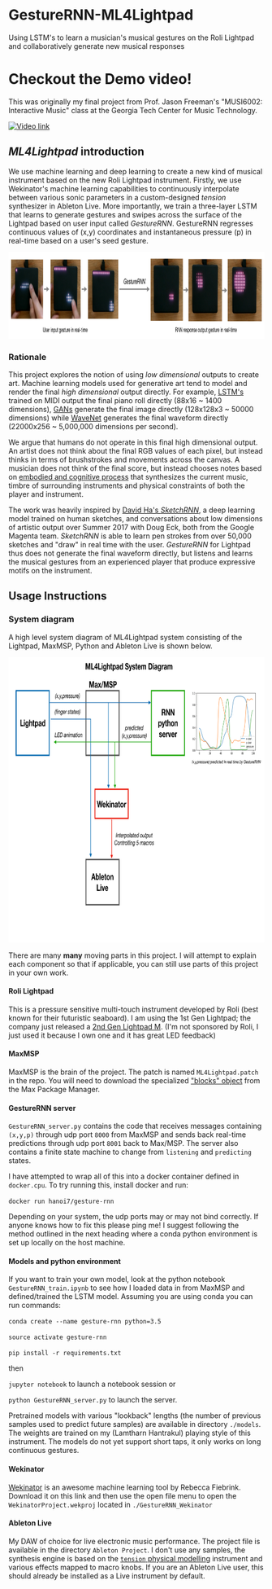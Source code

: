 # GestureRNN-ML4Lightpad
Using LSTM's to learn a musician's musical gestures on the Roli Lightpad and collaboratively generate new musical responses

# Checkout the Demo video!
This was originally my final project from Prof. Jason Freeman's "MUSI6002: Interactive Music" class at the Georgia Tech Center for Music Technology.

[![Video link](https://github.com/lamtharnhantrakul/GestureRNN-ML4Lightpad/blob/master/assets/Youtube.png)](https://www.youtube.com/watch?v=VgoVGpllaSY)

## *ML4Lightpad* introduction
We use machine learning and deep learning to create a new kind of musical instrument based on the new Roli Lightpad instrument. Firstly, we use Wekinator's machine learning capabilities to continuously interpolate between various sonic parameters in a custom-designed *tension* synthesizer in Ableton Live. More importantly, we train a three-layer LSTM that learns to generate gestures and swipes across the surface of the Lightpad based on user input called *GestureRNN*. GestureRNN regresses continuous values of (x,y) coordinates and instantaneous pressure (p) in real-time based on a user's seed gesture.

<img src="assets/flow_diagram.png" width="900" height="170">

### Rationale

This project explores the notion of using *low dimensional* outputs to create art. Machine learning models used for generative art tend to model and render the final *high dimensional* output directly. For example, [LSTM's](http://www.hexahedria.com/2015/08/03/composing-music-with-recurrent-neural-networks/) trained on MIDI output the final piano roll directly (88x16 ~ 1400 dimensions), [GANs](https://arxiv.org/abs/1708.05509) generate the final image directly (128x128x3 ~ 50000 dimensions) while [WaveNet](https://deepmind.com/blog/wavenet-generative-model-raw-audio/) generates the final waveform directly (22000x256 ~ 5,000,000 dimensions per second).

We argue that humans do not operate in this final high dimensional output. An artist does not think about the final RGB values of each pixel, but instead thinks in terms of brushstrokes and movements across the canvas. A musician does not think of the final score, but instead chooses notes based on [embodied and cognitive process](https://smartech.gatech.edu/handle/1853/58630) that synthesizes the current music, timbre of surrounding instruments and physical constraints of both the player and instrument.

The work was heavily inspired by [David Ha's *SketchRNN*](https://magenta.tensorflow.org/sketch-rnn-demo), a deep learning model trained on human sketches, and conversations about low dimensions of artistic output over Summer 2017 with Doug Eck, both from the Google Magenta team. *SketchRNN* is able to learn pen strokes from over 50,000 sketches and "draw" in real time with the user. *GestureRNN* for Lightpad thus does not generate the final waveform directly, but listens and learns the musical gestures from an experienced player that produce expressive motifs on the instrument.

## Usage Instructions

### System diagram

A high level system diagram of ML4Lightpad system consisting of the Lightpad, MaxMSP, Python and Ableton Live is shown below.

<img src="assets/system_diagram.png" width="800" height="560">

There are many **many** moving parts in this project. I will attempt to explain each component so that if applicable, you can still use parts of this project in your own work.

#### Roli Lightpad
This is a pressure sensitive multi-touch instrument developed by Roli (best known for their futuristic seaboard). I am using the 1st Gen Lightpad; the company just released a [2nd Gen Lightpad M](https://roli.com/products/blocks/lightpad-m?gclid=CjwKCAiAjuPRBRBxEiwAeQ2QPtFx73V8Ysh_XLQu4Td8TKmtWLzx4FsVgizNmRDqLplEiERRFvFOixoCp_0QAvD_BwE). (I'm not sponsored by Roli, I just used it because I own one and it has great LED feedback)

#### MaxMSP
MaxMSP is the brain of the project. The patch is named `ML4Lightpad.patch` in the repo. You will need to download the specialized ["blocks" object](https://cycling74.com/feature/roliblocks) from the Max Package Manager.

#### GestureRNN server
`GestureRNN_server.py` contains the code that receives messages containing ``(x,y,p)`` through udp port `8000` from MaxMSP and sends back real-time predictions through udp port `8001` back to Max/MSP. The server also contains a finite state machine to change from `listening` and `predicting` states.

I have attempted to wrap all of this into a docker container defined in `docker.cpu`. To try running this, install docker and run:

`docker run hanoi7/gesture-rnn`

Depending on your system, the udp ports may or may not bind correctly. If anyone knows how to fix this please ping me! I suggest following the method outlined in the next heading where a conda python environment is set up locally on the host machine.

#### Models and python environment

If you want to train your own model, look at the python notebook `GestureRNN_train.ipynb` to see how I loaded data in from MaxMSP and defined/trained the LSTM model. Assuming you are using conda you can run commands:


`conda create --name gesture-rnn python=3.5`

`source activate gesture-rnn`

`pip install -r requirements.txt`

then

`jupyter notebook` to launch a notebook session or

`python GestureRNN_server.py` to launch the server.


Pretrained models with various "lookback" lengths (the number of previous samples used to predict future samples) are available in directory `./models`. The weights are trained on my (Lamtharn Hantrakul) playing style of this instrument. The models do not yet support short taps, it only works on long continuous gestures.

#### Wekinator
[Wekinator](http://www.wekinator.org/) is an awesome machine learning tool by Rebecca Fiebrink. Download it on this link and then use the open file menu to open the `WekinatorProject.wekproj` located in `./GestureRNN_Wekinator`

#### Ableton Live
My DAW of choice for live electronic music performance. The project file is available in the directory `Ableton Project`. I don't use any samples, the synthesis engine is based on the [`tension` physical modelling](https://www.ableton.com/en/packs/tension/) instrument and various effects mapped to macro knobs. If you are an Ableton Live user, this should already be installed as a Live instrument by default.

